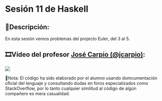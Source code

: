 # Sesión 11 de Haskell

## :memo:Descripción: 
En esta sesión vemos problemas del projecto Euler, del 3 al 5.

## :film_strip:Vídeo del profesor [José Carpio (@jcarpio)](https://github.com/jcarpio):

[![](http://img.youtube.com/vi/TItMJ48rMEY/0.jpg)](http://www.youtube.com/watch?v=TItMJ48rMEY "Video Sesion 11")


:bookmark_tabs:Nota: El código ha sido elaborado por el alumno usando domcumentación oficial del lenguaje y consultando dudas en foros especializados como StackOverflow, por lo tanto cualquier similitud al código de algún compañero es mera casualidad.

